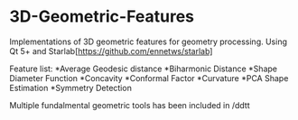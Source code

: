 # 3D-Geometric-Features
Implementations of 3D geometric features for geometry processing. 
Using Qt 5+ and Starlab[https://github.com/ennetws/starlab]

Feature list: 
*Average Geodesic distance 
*Biharmonic Distance 
*Shape Diameter Function 
*Concavity 
*Conformal Factor 
*Curvature 
*PCA Shape Estimation 
*Symmetry Detection

Multiple fundalmental geometric tools has been included in /ddtt
